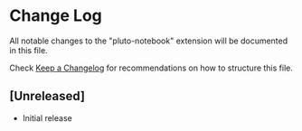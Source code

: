 # Change Log

All notable changes to the "pluto-notebook" extension will be documented in this file.

Check [Keep a Changelog](http://keepachangelog.com/) for recommendations on how to structure this file.

## [Unreleased]

- Initial release